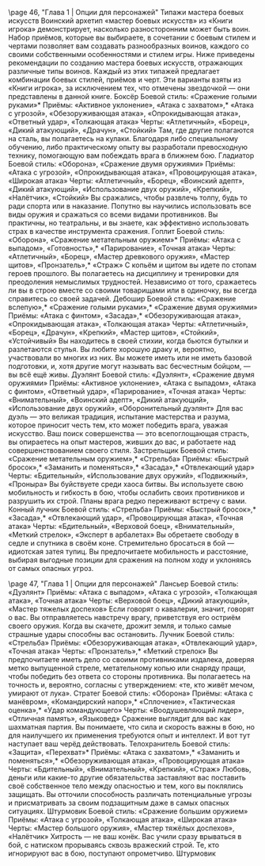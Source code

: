 <!-- todo: formatting -->
\page 46, "Глава 1 | Опции для персонажей"
Типажи мастера боевых искусств
Воинский архетип «мастер боевых искусств» из
«Книги игрока» демонстрирует, насколько разносторонним может быть воин. Набор приёмов, которые вы выбираете, в сочетании с боевым стилем и чертами позволяет вам создавать разнообразных воинов, каждого со своими собственными особенностями и стилем игры. Ниже приведены рекомендации по созданию мастера боевых искусств, отражающих различные типы воинов.
Каждый из этих типажей предлагает комбинации боевых стилей, приёмов и черт. Эти варианты взяты из «Книги игрока», за исключением тех, что отмечены звездочкой — они представлены в данной книге.
Боксёр
Боевой стиль: «Сражение голыми руками»*
Приёмы: «Активное уклонение», «Атака с захватом»,* «Атака с угрозой», «Обезоруживающая атака», «Опрокидывающая атака», «Ответный удар»,
«Толкающая атака»
Черты: «Атлетичный», «Борец», «Дикий атакующий», «Драчун», «Стойкий»
Там, где другие полагаются на сталь, вы полагаетесь на кулаки. Благодаря либо специальному обучению, либо практическому опыту вы разработали превосходную технику, помогающую вам побеждать врага в ближнем бою.
Гладиатор
Боевой стиль: «Оборона», «Сражение двумя оружиями»
Приёмы: «Атака с угрозой», «Опрокидывающая атака», «Провоцирующая атака», «Широкая атака»
Черты: «Атлетичный», «Борец», «Воинский адепт»,
«Дикий атакующий», «Использование двух оружий», «Крепкий», «Налётчик», «Стойкий»
Вы сражались, чтобы развлечь толпу, будь то ради спорта или в наказание. Попутно вы научились использовать все виды оружия и сражаться со всеми видами противников. Вы практичны, но театральны, и вы знаете, как эффективно использовать страх в качестве инструмента сражения.
Гоплит
Боевой стиль: «Оборона», «Сражение метательным оружием»*
Приёмы: «Атака с выпадом», «Готовность»,* «Парирование», «Точная атака»
Черты: «Атлетичный», «Борец», «Мастер древкового оружия», «Мастер щитов», «Пронзатель»,* «Страж»
С копьём и щитом вы идете по стопам героев прошлого. Вы полагаетесь на дисциплину и тренировки для преодоления немыслимых трудностей.
Независимо от того, сражаетесь ли вы в строю вместе со своими товарищами или в одиночку, вы всегда справитесь со своей задачей.
Дебошир
Боевой стиль: «Сражение вслепую»,* «Сражение голыми руками»,* «Сражение двумя оружиями»
Приёмы: «Атака с финтом», «Засада»,* «Обезоруживающая атака», «Опрокидывающая атака»,
«Толкающая атака»
Черты: «Атлетичный», «Борец», «Драчун», «Крепкий», «Мастер щитов», «Стойкий», «Устойчивый»
Вы находитесь в своей стихии, когда бьются бутылки и разлетаются стулья. Вы любите хорошую драку и, вероятно, участвовали во многих из них.
Вы можете иметь или не иметь базовой подготовки, и, хотя другие могут называть вас бесчестным бойцом, — вы всё ещё живы.
Дуэлянт
Боевой стиль: «Дуэлянт», «Сражение двумя оружиями»
Приёмы: «Активное уклонение», «Атака с выпадом», «Атака с финтом», «Ответный удар», «Парирование», «Точная атака»
Черты: «Внимательный», «Воинский адепт», «Дикий атакующий», «Использование двух оружий»,
«Оборонительный дуэлянт»
Для вас дуэль — это великая традиция, испытание мастерства и разума, которое приносит честь тем, кто может победить врага, уважая искусство.
Ваш поиск совершенства — это всепоглощающая страсть, вы опираетесь на опыт мастеров, живших до вас, и работаете над совершенствованием своего стиля.
Застрельщик
Боевой стиль: «Сражение метательным оружием»,*
«Стрельба»
Приёмы: «Быстрый бросок»,* «Заманить и поменяться»,* «Засада»,* «Отвлекающий удар»
Черты: «Бдительный», «Использование двух оружий», «Подвижный», «Проныра»
Вы буйствуете среди хаоса битвы. Вы используете свою мобильность и гибкость в бою, чтобы ослабить своих противников и разрушить их строй. Планы врага редко переживают встречу с вами.
Конный лучник
Боевой стиль: «Стрельба»
Приёмы: «Быстрый бросок»,* «Засада»,* «Отвлекающий удар», «Провоцирующая атака», «Точная атака»
Черты: «Бдительный», «Верховой боец», «Внимательный», «Меткий стрелок», «Эксперт в арбалетах»
Вы обретаете свободу в седле и спутника в своём коне. Стремительно бросаться в бой — идиотская затея тупиц. Вы предпочитаете мобильность и расстояние, выбирая выгодные позиции для сражения на полном ходу и уклоняясь от самых опасных угроз.

\page 47, "Глава 1 | Опции для персонажей"
Лансьер
Боевой стиль: «Дуэлянт»
Приёмы: «Атака с выпадом», «Атака с угрозой»,
«Толкающая атака», «Точная атака»
Черты: «Верховой боец», «Дикий атакующий», «Мастер тяжелых доспехов»
Если говорят о кавалерии, значит, говорят о вас.
Вы отправляетесь навстречу врагу, приветствуя его остриём своего оружия. Когда вы скачете, дрожит земля, и только самые страшные удары способны вас остановить.
Лучник
Боевой стиль: «Стрельба»
Приёмы: «Обезоруживающая атака», «Отвлекающий удар», «Точная атака»
Черты: «Пронзатель»,* «Меткий стрелок»
Вы предпочитаете иметь дело со своими противниками издалека, доверяя метко выпущенной стреле, метательному копью или снаряду пращи, чтобы победить без ответа со стороны противника. Вы полагаетесь на точность и, вероятно, согласны с утверждением: «те, кто живёт мечом, умирают от лука».
Стратег
Боевой стиль: «Оборона»
Приёмы: «Атака с манёвром», «Командирский напор»,* «Сплочение», «Тактическая оценка»,* «Удар командующего»
Черты: «Воодушевляющий лидер», «Отличная память», «Языковед»
Сражение выглядит для вас как шахматная партия. Вы понимаете, что сила и скорость важны в бою, но для наилучшего их применения требуются опыт и интеллект. И вот тут наступает ваш черёд действовать.
Телохранитель
Боевой стиль: «Защита», «Перехват»*
Приёмы: «Атака с захватом»,* «Заманить и поменяться»,* «Обезоруживающая атака», «Провоцирующая атака»
Черты: «Бдительный», «Внимательный», «Крепкий»,
«Страж»
Любовь, деньги или какие-то другие обязательства заставляют вас поставить своё собственное тело между опасностью и тем, кого вы поклялись защищать. Вы отточили способность различать потенциальные угрозы и присматривать за своим подзащитным даже в самых опасных ситуациях.
Штурмовик
Боевой стиль: «Сражение большим оружием»
Приёмы: «Атака с угрозой», «Толкающая атака»,
«Широкая атака»
Черты: «Мастер большого оружия», «Мастер тяжёлых доспехов», «Налётчик»
Хитрость — не ваш конёк. Вас учили сразу врываться в бой, с натиском прорываясь сквозь вражеский строй. Те, кто игнорируют вас в бою, поступают опрометчиво.
Штурмовик
